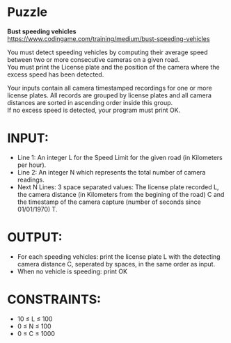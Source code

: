 # Puzzle
**Bust speeding vehicles** https://www.codingame.com/training/medium/bust-speeding-vehicles

You must detect speeding vehicles by computing their average speed between two or more consecutive cameras on a given road.  
You must print the License plate and the position of the camera where the excess speed has been detected.  

Your inputs contain all camera timestamped recordings for one or more license plates. All records are grouped by license plates and all camera distances are sorted in ascending order inside this group.  
If no excess speed is detected, your program must print OK.

# INPUT:
* Line 1: An integer L for the Speed Limit for the given road (in Kilometers per hour).
* Line 2: An integer N which represents the total number of camera readings.
* Next N Lines: 3 space separated values: The license plate recorded L, the camera distance (in Kilometers from the begining of the road) C and the timestamp of the camera capture (number of seconds since 01/01/1970) T.

# OUTPUT:
* For each speeding vehicles: print the license plate L with the detecting camera distance C, seperated by spaces, in the same order as input.
* When no vehicle is speeding: print OK

# CONSTRAINTS:
* 10 ≤ L ≤ 100
* 0 ≤ N ≤ 100
* 0 ≤ C ≤ 1000
